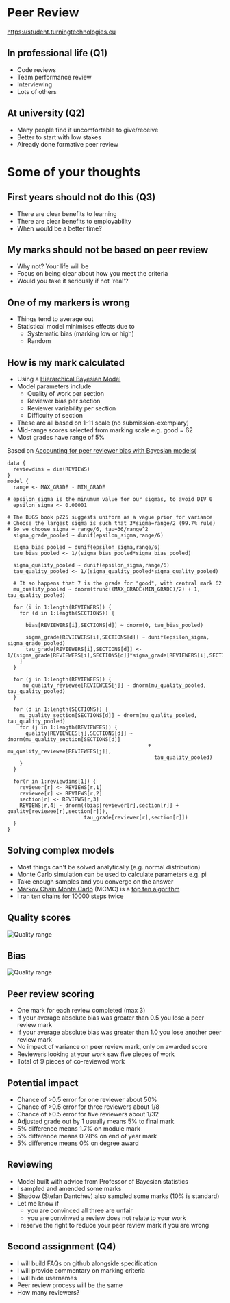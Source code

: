 
# Peer Review

<https://student.turningtechnologies.eu>


## In professional life (Q1)

- Code reviews
- Team performance review
- Interviewing
- Lots of others


## At university (Q2)

- Many people find it uncomfortable to give/receive
- Better to start  with low stakes
- Already done formative peer review



# Some of your thoughts


## First years should not do this (Q3)

- There are clear benefits to learning
- There are clear benefits to employability
- When would be a better time?


## My marks should not be based on peer review

- Why not? Your life will be
- Focus on being clear about how you meet the criteria
- Would you take it seriously if not 'real'?


## One of my markers is wrong

- Things tend to average out
- Statistical model minimises effects due to
  - Systematic bias (marking low or high)
  - Random 


## How is my mark calculated

- Using a [Hierarchical Bayesian Model](https://en.wikipedia.org/wiki/Bayesian_hierarchical_modeling)
- Model parameters include
  - Quality of work per section
  - Reviewer bias per section
  - Reviewer variability per section
  - Difficulty of section
- These are all based on 1-11 scale (no submission-exemplary)
- Mid-range scores selected from marking scale e.g. good = 62
- Most grades have range of 5%


Based on [Accounting for peer reviewer bias with Bayesian models](http://citeseerx.ist.psu.edu/viewdoc/summary?doi=10.1.1.296.4637)(
```
data {
  reviewdims = dim(REVIEWS)
}
model {
  range <- MAX_GRADE - MIN_GRADE

# epsilon_sigma is the minumum value for our sigmas, to avoid DIV 0
  epsilon_sigma <- 0.00001

# The BUGS book p225 suggests uniform as a vague prior for variance
# Choose the largest sigma is such that 3*sigma=range/2 (99.7% rule)
# So we choose sigma = range/6, tau=36/range^2
  sigma_grade_pooled ~ dunif(epsilon_sigma,range/6)
  
  sigma_bias_pooled ~ dunif(epsilon_sigma,range/6)
  tau_bias_pooled <- 1/(sigma_bias_pooled*sigma_bias_pooled)
  
  sigma_quality_pooled ~ dunif(epsilon_sigma,range/6)
  tau_quality_pooled <- 1/(sigma_quality_pooled*sigma_quality_pooled)
  
  # It so happens that 7 is the grade for "good", with central mark 62
  mu_quality_pooled ~ dnorm(trunc((MAX_GRADE+MIN_GRADE)/2) + 1, tau_quality_pooled)

  for (i in 1:length(REVIEWERS)) {
    for (d in 1:length(SECTIONS)) {

      bias[REVIEWERS[i],SECTIONS[d]] ~ dnorm(0, tau_bias_pooled)

      sigma_grade[REVIEWERS[i],SECTIONS[d]] ~ dunif(epsilon_sigma, sigma_grade_pooled)
      tau_grade[REVIEWERS[i],SECTIONS[d]] <- 1/(sigma_grade[REVIEWERS[i],SECTIONS[d]]*sigma_grade[REVIEWERS[i],SECTIONS[d]])
    }
  }
  
  for (j in 1:length(REVIEWEES)) {  
     mu_quality_reviewee[REVIEWEES[j]] ~ dnorm(mu_quality_pooled, tau_quality_pooled)
  }

  for (d in 1:length(SECTIONS)) {
    mu_quality_section[SECTIONS[d]] ~ dnorm(mu_quality_pooled, tau_quality_pooled)
    for (j in 1:length(REVIEWEES)) {
      quality[REVIEWEES[j],SECTIONS[d]] ~ dnorm(mu_quality_section[SECTIONS[d]] 
                                              + mu_quality_reviewee[REVIEWEES[j]],
                                                tau_quality_pooled)
    }
  }
  
  for(r in 1:reviewdims[1]) {
    reviewer[r] <- REVIEWS[r,1]
    reviewee[r] <- REVIEWS[r,2]
    section[r] <- REVIEWS[r,3]
    REVIEWS[r,4] ~ dnorm((bias[reviewer[r],section[r]] + quality[reviewee[r],section[r]]),
                         tau_grade[reviewer[r],section[r]])
  }
}
```


## Solving complex models

- Most things can't be solved analytically (e.g. normal distribution)
- Monte Carlo simulation can be used to calculate parameters e.g. pi
- Take enough samples and you converge on the answer
- [Markov Chain Monte Carlo](https://en.wikipedia.org/wiki/Markov_chain_Monte_Carlo) (MCMC) is a [top ten algorithm](https://www.computer.org/csdl/mags/cs/2000/01/c1022.html)
- I ran ten chains for 10000 steps twice


## Quality scores

![Quality range](https://raw.githubusercontent.com/stevenaeola/gitpitch/master/prog/peer_1/quality_chart.png)



## Bias

![Quality range](https://raw.githubusercontent.com/stevenaeola/gitpitch/master/prog/peer_1/bias_chart.png)


## Peer review scoring

- One mark for each review completed (max 3)
- If your average absolute bias was greater than 0.5 you lose a peer review mark
- If your average absolute bias was greater than 1.0 you lose another peer review mark
- No impact of variance on peer review mark, only on awarded score
- Reviewers looking at your work saw five pieces of work
- Total of 9 pieces of co-reviewed work


## Potential impact

- Chance of >0.5 error for one reviewer about 50%
- Chance of >0.5 error for three reviewers about 1/8
- Chance of >0.5 error for five reviewers about 1/32
- Adjusted grade out by 1 usually means 5% to final mark
- 5% difference means 1.7% on module mark
- 5% difference means 0.28% on end of year mark
- 5% difference means 0% on degree award


## Reviewing

- Model built with advice from Professor of Bayesian statistics
- I sampled and amended some marks
- Shadow (Stefan Dantchev) also sampled some marks (10% is standard)
- Let me know if
  - you are convinced all three are unfair
  - you are convinved a review does not relate to your work
- I reserve the right to reduce your peer review mark if you are wrong


## Second assignment (Q4)

- I will build FAQs on github alongside specification
- I will provide commentary on marking criteria
- I will hide usernames
- Peer review process will be the same
- How many reviewers?

